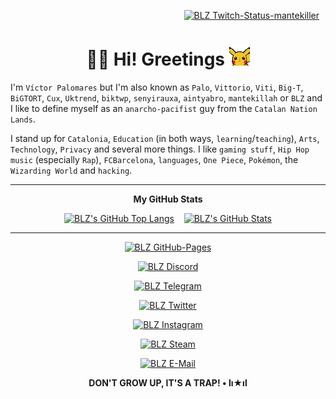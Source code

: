<p align="right"><a href="https://twitch.tv/mantekiller" target="_blank"><img alt="BLZ Twitch-Status-mantekiller" src="https://img.shields.io/twitch/status/mantekiller?label=mantekiller&labelColor=0d1117&logo=Twitch&logoColor=9146ff&color=6340a5&style=for-the-badge" style="padding-right:10px;" /></a></p>
<h1 align="center"><b>👋🏼 Hi! Greetings </b><img src="./img/pikachu_wave.gif" width="33"/></h1>

I'm `Víctor Palomares` but I'm also known as `Palo`, `Vittorio`, `Viti`, `Big-T`, `BiGTORT`, `Cux`, `Uktrend`, `biktwp`, `senyirauxa`, `aintyabro`, `mantekillah` or `BLZ` and I like to define myself as an `anarcho-pacifist` guy from the `Catalan Nation Lands`.
  
I stand up for `Catalonia`, `Education` (in both ways, `learning`/`teaching`), `Arts`, `Technology`, `Privacy` and several more things. I like `gaming stuff`, `Hip Hop music` (especially `Rap`), `FCBarcelona`, `languages`, `One Piece`, `Pokémon`, the `Wizarding World` and `hacking`.

---
<div align="center">

**My GitHub Stats**

[![BLZ's GitHub Top Langs](https://github-readme-stats.vercel.app/api/top-langs/?username=mantekillah&hide_border=false&langs_count=10&layout=compact&title_color=00ff00&text_color=5edf2b&bg_color=0d1117&border_color=30363d&custom_title=MOST+USED+LANGUAGES&disable_animations=boolean)](https://github.com/mantekillah)
&nbsp;&nbsp;
[![BLZ's GitHub Stats](https://github-readme-stats.vercel.app/api?username=mantekillah&hide_border=false&show_icons=true&icon_color=ffffff&bg_color=0d1117&text_color=5edf2b&border_color=30363d&cache_seconds=1800&title_color=00ff00&hide_title=true&disable_animations=boolean)](https://github.com/mantekillah)

---
  
[![BLZ GitHub-Pages](https://img.shields.io/static/v1?label=&message=mantekillah.github.io/palo&labelColor=2b2b2b&logo=Jekyll&logoColor=cc0000&color=161b22&style=for-the-badge)](https://mantekillah.github.io/palo)

[![BLZ Discord](https://img.shields.io/static/v1?label=&message=mantekillah%239946&labelColor=5865f2&logo=Discord&logoColor=ffffff&color=161b22&style=for-the-badge)](https://github.com/mantekillah)

[![BLZ Telegram](https://img.shields.io/static/v1?label=&message=palo_senyirauxa&labelColor=ffffff&logo=Telegram&logoColor=26a5e4&color=161b22&style=for-the-badge)](https://t.me/palo_senyirauxa)

[![BLZ Twitter](https://img.shields.io/static/v1?label=&message=aintyabro&labelColor=1a8cd8&logo=Twitter&logoColor=d6d9db&color=161b22&style=for-the-badge)](https://twitter.com/intent/follow?original_referer=https%3A%2F%2Fgithub.com%2Fmantekillah&screen_name=aintyabro)

[![BLZ Instagram](https://img.shields.io/static/v1?label=&message=blz.reborn&logo=Instagram&labelColor=d5318c&logoColor=ffffff&color=161b22&style=for-the-badge)](http://instagram.com/blz.reborn)

[![BLZ Steam](https://img.shields.io/static/v1?label=&message=mantekillah&labelColor=1a2049&logo=Steam&logoColor=ffffff&color=161b22&style=for-the-badge)](https://steamcommunity.com/id/mantekillah)

[![BLZ E-Mail](https://img.shields.io/static/v1?label=&message=E-Mail&labelColor=263163&logo=ProtonMail&logoColor=ffffff&color=161b22&style=for-the-badge)](mailto:mantekillah@pm.me)

**DON'T GROW UP, IT'S A TRAP! • lı★ıl**

</div>
